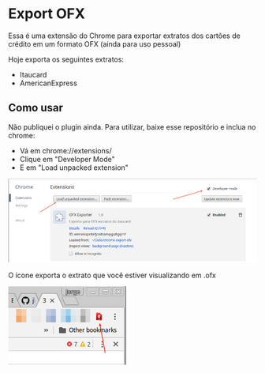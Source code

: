 
# Export OFX

Essa é uma extensão do Chrome para exportar extratos dos cartões de crédito em um formato OFX (ainda para uso pessoal)

Hoje exporta os seguintes extratos:

* Itaucard
* AmericanExpress

## Como usar

Não publiquei o plugin ainda. Para utilizar, baixe esse repositório e inclua no chrome:

* Vá em chrome://extensions/
* Clique em "Developer Mode"
* E em "Load unpacked extension"
 
![howto](./howto.png)

O ícone exporta o extrato que você estiver visualizando em .ofx

![export](./export.png)